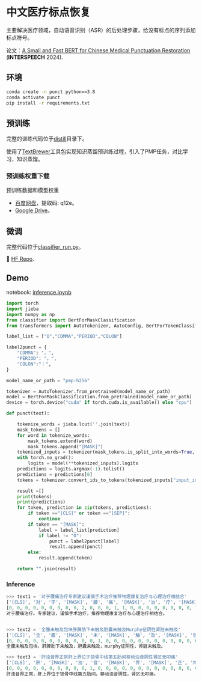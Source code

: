 # 中文医疗标点恢复

主要解决医疗领域，自动语音识别（ASR）的后处理步骤，给没有标点的序列添加标点符号。

论文：[A Small and Fast BERT for Chinese Medical Punctuation Restoration](https://arxiv.org/pdf/2308.12568) (**INTERSPEECH** 2024).

## 环境

```bash
conda create -n punct python==3.8
conda activate punct
pip install -r requirements.txt
```

## 预训练

完整的训练代码位于[distill](distill)目录下。

使用了[TextBrewer](https://github.com/airaria/TextBrewer)工具包实现知识蒸馏预训练过程，引入了PMP任务，对比学习，知识蒸馏。

### 预训练权重下载

预训练数据和模型权重
- [百度网盘](https://pan.baidu.com/s/1zC-x2B0Q7lVK1Sm2cqnFBw)，提取码: q12e。
- [Google Drive](https://drive.google.com/drive/folders/1O5rnKVblcOeHh3XgGU0ow9kDcoXKFRqI?usp=drive_link)。


## 微调

完整代码位于[classifier_run.py](classifier_run.py)。

🤗 [HF Repo](https://huggingface.co/rickltt).

## Demo

notebook: [inference.ipynb](inference.ipynb)

```python
import torch
import jieba
import numpy as np
from classifier import BertForMaskClassification
from transformers import AutoTokenizer, AutoConfig, BertForTokenClassification

label_list = ["O","COMMA","PERIOD","COLON"]

label2punct = {
    "COMMA": "，",
    "PERIOD": "。",
    "COLON":"：",
}

model_name_or_path = "pmp-h256"

tokenizer = AutoTokenizer.from_pretrained(model_name_or_path)
model = BertForMaskClassification.from_pretrained(model_name_or_path)
device = torch.device("cuda" if torch.cuda.is_available() else "cpu")

def punct(text):

    tokenize_words = jieba.lcut(''.join(text))
    mask_tokens = []
    for word in tokenize_words:
        mask_tokens.extend(word)
        mask_tokens.append("[MASK]")
    tokenized_inputs = tokenizer(mask_tokens,is_split_into_words=True, return_tensors="pt")
    with torch.no_grad():   
        logits = model(**tokenized_inputs).logits
    predictions = logits.argmax(-1).tolist()
    predictions = predictions[0]
    tokens = tokenizer.convert_ids_to_tokens(tokenized_inputs["input_ids"][0])

    result =[]
    print(tokens)
    print(predictions)
    for token, prediction in zip(tokens, predictions):
        if token =="[CLS]" or token =="[SEP]":
            continue
        if token == "[MASK]":
            label = label_list[prediction]
            if label != "O":
                punct = label2punct[label]
                result.append(punct)
        else:
            result.append(token)

    return "".join(result)
```

### Inference

```python
>>> text1 = '对于腰痛治疗专家建议谨慎手术治疗推荐物理康复治疗与心理治疗相结合'
['[CLS]', '对', '于', '[MASK]', '腰', '痛', '[MASK]', '治', '疗', '[MASK]', '专', '家', '建', '议', '[MASK]', '谨', '慎', '[MASK]', '手', '术', '[MASK]', '治', '疗', '[MASK]', '推', '荐', '[MASK]', '物', '理', '[MASK]', '康', '复', '[MASK]', '治', '疗', '[MASK]', '与', '[MASK]', '心', '理', '治', '疗', '[MASK]', '相', '结', '合', '[MASK]', '[SEP]']
[0, 0, 0, 0, 0, 0, 0, 0, 0, 2, 0, 0, 0, 1, 1, 0, 0, 0, 0, 0, 0, 0, 0, 1, 0, 0, 0, 0, 0, 0, 0, 0, 0, 0, 0, 0, 0, 0, 0, 0, 0, 0, 0, 0, 0, 0, 2, 0]
对于腰痛治疗。专家建议，谨慎手术治疗，推荐物理康复治疗与心理治疗相结合。


>>> text2 = '全腹未触及包块肝脾肋下未触及胆囊未触及Murphy征阴性肾脏未触及'
['[CLS]', '全', '腹', '[MASK]', '未', '[MASK]', '触', '及', '[MASK]', '包', '块', '[MASK]', '肝', '[MASK]', '脾', '[MASK]', '肋', '[MASK]', '下', '[MASK]', '未', '[MASK]', '触', '及', '[MASK]', '胆', '囊', '[MASK]', '未', '[MASK]', '触', '及', '[MASK]', 'm', 'u', 'r', 'p', 'h', 'y', '[MASK]', '征', '[MASK]', '阴', '性', '[MASK]', '肾', '脏', '[MASK]', '未', '[MASK]', '触', '及', '[MASK]', '[SEP]']
[0, 0, 0, 0, 0, 0, 0, 0, 0, 0, 0, 1, 0, 0, 0, 0, 0, 0, 0, 0, 0, 0, 0, 0, 1, 0, 0, 0, 0, 0, 0, 0, 1, 0, 0, 0, 0, 0, 0, 0, 0, 0, 0, 0, 1, 0, 0, 0, 0, 0, 0, 0, 2, 0]
全腹未触及包块，肝脾肋下未触及，胆囊未触及，murphy征阴性，肾脏未触及。

>>> text3 = '肝浊音界正常肝上界位于锁骨中线第五肋间移动浊音阴性肾区无叩痛'
['[CLS]', '肝', '[MASK]', '浊', '音', '[MASK]', '界', '[MASK]', '正', '常', '[MASK]', '肝', '上', '界', '[MASK]', '位', '于', '[MASK]', '锁', '骨', '[MASK]', '中', '线', '[MASK]', '第', '五', '[MASK]', '肋', '间', '[MASK]', '移', '动', '[MASK]', '浊', '音', '[MASK]', '阴', '性', '[MASK]', '肾', '区', '[MASK]', '无', '[MASK]', '叩', '痛', '[MASK]', '[SEP]']
[0, 0, 0, 0, 0, 0, 0, 0, 0, 0, 1, 0, 0, 0, 0, 0, 0, 0, 0, 0, 0, 0, 0, 0, 0, 0, 0, 0, 0, 1, 0, 0, 0, 0, 0, 0, 0, 0, 1, 0, 0, 0, 0, 0, 0, 0, 2, 0]
肝浊音界正常，肝上界位于锁骨中线第五肋间，移动浊音阴性，肾区无叩痛。
```